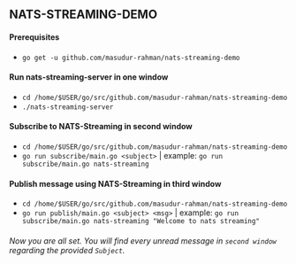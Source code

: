 ## NATS-STREAMING-DEMO


#### Prerequisites

- `go get -u github.com/masudur-rahman/nats-streaming-demo`

#### Run nats-streaming-server in one window

- `cd /home/$USER/go/src/github.com/masudur-rahman/nats-streaming-demo`
- `./nats-streaming-server`

#### Subscribe to NATS-Streaming in second window

- `cd /home/$USER/go/src/github.com/masudur-rahman/nats-streaming-demo`
- `go run subscribe/main.go <subject>` | example: `go run subscribe/main.go nats-streaming`

#### Publish message using NATS-Streaming in third window

- `cd /home/$USER/go/src/github.com/masudur-rahman/nats-streaming-demo`
- `go run publish/main.go <subject> <msg>` | example: `go run subscribe/main.go nats-streaming "Welcome to nats streaming"`


###### Now you are all set. You will find every unread message in `second window` regarding the provided `Subject`.
  
